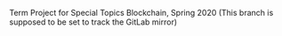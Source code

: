 Term Project for Special Topics Blockchain, Spring 2020
(This branch is supposed to be set to track the GitLab mirror)
